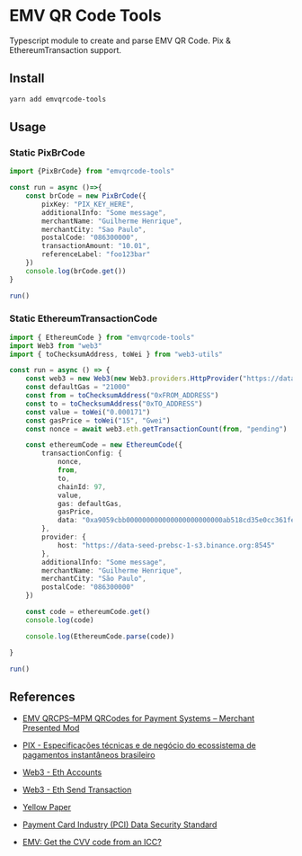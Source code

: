 # EMV QR Code Tools

Typescript module to create and parse EMV QR Code. Pix & EthereumTransaction support.

## Install

```bash
yarn add emvqrcode-tools
```

## Usage
### Static PixBrCode

```ts
import {PixBrCode} from "emvqrcode-tools"

const run = async ()=>{
    const brCode = new PixBrCode({
        pixKey: "PIX_KEY_HERE",
        additionalInfo: "Some message",
        merchantName: "Guilherme Henrique",
        merchantCity: "Sao Paulo",
        postalCode: "086300000",
        transactionAmount: "10.01",
        referenceLabel: "foo123bar"
    })
    console.log(brCode.get())
}

run()
```
### Static EthereumTransactionCode

```ts
import { EthereumCode } from "emvqrcode-tools"
import Web3 from "web3"
import { toChecksumAddress, toWei } from "web3-utils"

const run = async () => {
    const web3 = new Web3(new Web3.providers.HttpProvider("https://data-seed-prebsc-1-s3.binance.org:8545"))
    const defaultGas = "21000"
    const from = toChecksumAddress("0xFROM_ADDRESS")
    const to = toChecksumAddress("0xTO_ADDRESS")
    const value = toWei("0.000171")
    const gasPrice = toWei("15", "Gwei")
    const nonce = await web3.eth.getTransactionCount(from, "pending")

    const ethereumCode = new EthereumCode({
        transactionConfig: {
            nonce,
            from,
            to,
            chainId: 97,
            value,
            gas: defaultGas,
            gasPrice,
            data: "0xa9059cbb000000000000000000000000ab518cd35e0cc361fe7687c3cf6b81147aa62d740000000000000000000000000000000000000000000000008ac7230489e80000"
        },
        provider: {
            host: "https://data-seed-prebsc-1-s3.binance.org:8545"
        },
        additionalInfo: "Some message",
        merchantName: "Guilherme Henrique",
        merchantCity: "São Paulo",
        postalCode: "086300000"
    })

    const code = ethereumCode.get()
    console.log(code)

    console.log(EthereumCode.parse(code))

}

run()
```


## References

- [EMV QRCPS–MPM QRCodes for Payment Systems – Merchant Presented Mod](https://www.emvco.com/terms-of-use/?u=/wp-content/uploads/documents/EMVCo-Merchant-Presented-QR-Specification-v1-1.pdf)

- [PIX - Especificações técnicas e de negócio do ecossistema de pagamentos instantâneos brasileiro](https://www.bcb.gov.br/content/estabilidadefinanceira/forumpireunioes/Anexo%20I%20-%20Padr%C3%B5es%20para%20Inicia%C3%A7%C3%A3o%20do%20PIX.pdf)

- [Web3 - Eth Accounts](https://web3js.readthedocs.io/en/v1.2.11/web3-eth-accounts.html)
  
- [Web3 - Eth Send Transaction](https://web3js.readthedocs.io/en/v1.2.11/web3-eth.html#sendtransaction)

- [Yellow Paper](http://gavwood.com/paper.pdf)

- [Payment Card Industry (PCI) Data Security Standard](https://listings.pcisecuritystandards.org/documents/pci_dss_emv.pdf)

- [EMV: Get the CVV code from an ICC?](https://stackoverflow.com/questions/17413490/emv-get-the-cvv-code-from-an-icc)